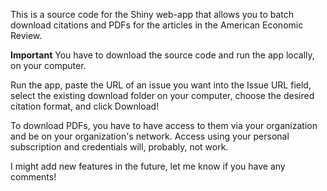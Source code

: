 This is a source code for the Shiny web-app that allows you to batch download citations and PDFs for the articles in the American Economic Review.

**Important** You have to download the source code and run the app locally, on your computer. 

Run the app, paste the URL of an issue you want into the Issue URL field, select the existing download folder on your computer, choose the desired citation format, and click Download!

To download PDFs, you have to have access to them via your organization and be on your organization's network. Access using your personal subscription and credentials will, probably, not work.

I might add new features in the future, let me know if you have any comments!
